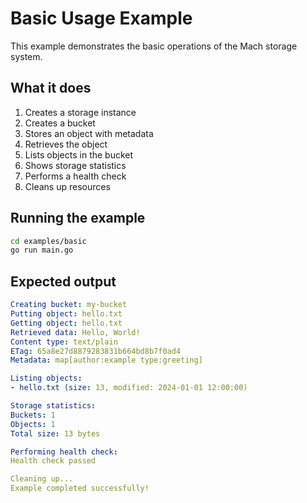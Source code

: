 # Basic Usage Example

This example demonstrates the basic operations of the Mach storage system.

## What it does

1. Creates a storage instance
2. Creates a bucket
3. Stores an object with metadata
4. Retrieves the object
5. Lists objects in the bucket
6. Shows storage statistics
7. Performs a health check
8. Cleans up resources

## Running the example

```bash
cd examples/basic
go run main.go
```

## Expected output

```yaml
Creating bucket: my-bucket
Putting object: hello.txt
Getting object: hello.txt
Retrieved data: Hello, World!
Content type: text/plain
ETag: 65a8e27d8879283831b664bd8b7f0ad4
Metadata: map[author:example type:greeting]

Listing objects:
- hello.txt (size: 13, modified: 2024-01-01 12:00:00)

Storage statistics:
Buckets: 1
Objects: 1
Total size: 13 bytes

Performing health check:
Health check passed

Cleaning up...
Example completed successfully!
```